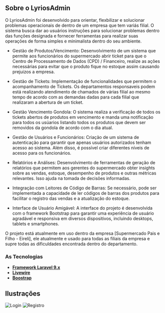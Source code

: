 ## Sobre o LyriosAdmin

O LyriosAdmin foi desenvolvido para orientar, flexbilizar e solucionar problemas operacionais de dentro de um empresa que tem variás filial. O sistema busca dar ao usuários instruções para solucionar problemas dentro das funções designada e fornecer ferramentas para realizar suas operações de forma simples e minimalista dentro do seu ambiente.

- Gestão de Produtos/Vencimento: Desenvolvimento de um sistema que permite aos funcionários do supermercado abrir ticket para que o Centro de Processamento de Dados (CPD) / Financeiro, realize as ações necessárias para evitar que o produto fique no estoque assim causando prejuizos a empresa.

- Gestão de Tickets: Implementação de funcionalidades que permitem o acompanhamento de Tickets. Os departamentos responsaveis podem está realizando atendimento de chamados de várias filial ao mesmo tempo de acordo com as demandas dadas para cada filial que realizaram a abertura de um ticket.

- Gestão Vencimento Gondola: O sistema realiza a verificação de todos os tickets abertos de produtos em vencimento e manda uma notificação para todos os usúarios listando todos os produtos que devem ser removidos da gondola de acordo com o dia atual.

- Gestão de Usuários e Funcionários: Criação de um sistema de autenticação para garantir que apenas usuários autorizados tenham acesso ao sistema. Além disso, é possível criar diferentes níveis de acesso para os funcionários.

- Relatórios e Análises: Desenvolvimento de ferramentas de geração de relatórios que permitem aos gerentes do supermercado obter insights sobre as vendas, estoque, desempenho de produtos e outras métricas relevantes. Isso ajuda na tomada de decisões informadas.

- Integração com Leitores de Código de Barras: Se necessário, pode ser implementada a capacidade de ler códigos de barras dos produtos para facilitar o registro das vendas e a atualização do estoque.

- Interface de Usuário Amigável: A interface do projeto é desenvolvida com o framework Bootstrap para garantir uma experiência de usuário agradável e responsiva em diversos dispositivos, incluindo desktops, tablets e smartphones.

O projeto está atualmente em uso dentro da empresa [Supermercado Pais e Filho - Eireli], ele atualmente e usado para todas as filiais da empresa e supre todas as dificuldades encontrada dentro do departamento.

### As Tecnologias

- **[Framework Laravel 9.x](https://vehikl.com/](https://laravel.com/docs/9.x))**
- **[Livewire](https://tighten.co](https://laravel-livewire.com/))**
- **[Boostrap](https://kirschbaumdevelopment.com](https://getbootstrap.com/))**

## Ilustrações
<img src="https://i.ibb.co/YRgpfMy/Captura-de-tela-2023-10-16-125414.png" alt="Login"> <img src="https://i.ibb.co/0fj6V8P/Captura-de-tela-2023-10-16-125712.png" alt="Registro"> 